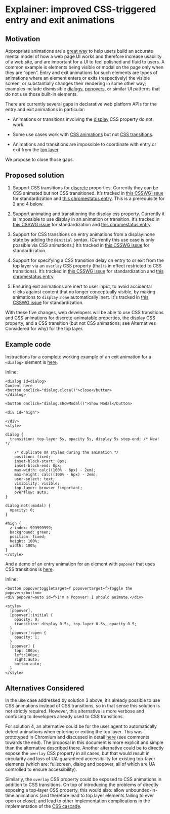 # Explainer: improved CSS-triggered entry and exit animations

## Motivation

Appropriate animations are a [great way](https://www.nngroup.com/articles/animation-purpose-ux/) to help users build an accurate mental model of how a web page UI works and therefore increase usability of a web site, and are important for a UI to feel polished and fluid to users. A common example is elements being visible or modal on the page only when they are “open”. Entry and exit animations for such elements are types of animations where an element enters or exits (respectively) the visible screen, or substantially changes their rendering in some other way; examples include dismissible [dialogs](https://developer.mozilla.org/en-US/docs/Web/HTML/Element/dialog), [popovers](https://html.spec.whatwg.org/multipage/popover.html#the-popover-attribute), or similar UI patterns that do not use those built-in elements.

There are currently several gaps in declarative web platform APIs for the entry and exit animations in particular:

* Animations or transitions involving the [display](https://developer.mozilla.org/en-US/docs/Web/CSS/display) CSS property do not work.

* Some use cases work with [CSS animations](https://developer.mozilla.org/en-US/docs/Web/CSS/CSS_Animations/Using_CSS_animations) but not [CSS transitions](https://developer.mozilla.org/en-US/docs/Web/CSS/CSS_Transitions).

* Animations and transitions are impossible to coordinate with entry or exit from the [top layer](https://developer.chrome.com/blog/what-is-the-top-layer/).

We propose to close those gaps.

## Proposed solution

1. Support CSS transitions for [discrete](https://drafts.csswg.org/web-animations-1/#discrete) properties. Currently they can be CSS animated but not CSS transitioned. It’s tracked in [this CSSWG issue](https://github.com/w3c/csswg-drafts/issues/4441) for standardization and [this chromestatus entry](https://chromestatus.com/feature/5071230636392448). This is a prerequisite for 2 and 4 below.

2. Support animating and transitioning the display css property. Currently it is impossible to use display in an animation or transition. It’s tracked in [this CSSWG issue](https://github.com/w3c/csswg-drafts/issues/6429) for standardization and [this chromestatus entry](https://chromestatus.com/feature/5154958272364544).

3. Support for CSS transitions on entry animations from a display:none state by adding the `@initial` syntax. (Currently this use case is only possible via CSS animations.) It’s tracked in [this CSSWG issue](https://github.com/w3c/csswg-drafts/issues/8174) for standardization.

4. Support for specifying a CSS transition delay on entry to or exit from the top layer via an `overlay` CSS property (that is in effect restricted to CSS transitions). It’s tracked in [this CSSWG issue](https://github.com/w3c/csswg-drafts/issues/8189) for standardization and [this chromestatus entry](https://chromestatus.com/feature/5138724910792704).

5. Ensuring exit animations are inert to user input, to avoid accidental clicks against content that no longer conceptually visible, by making animations to `display:none` automatically inert. It's tracked in [this CSSWG issue](https://github.com/w3c/csswg-drafts/issues/8389) for standardization.

With these five changes, web developers will be able to use CSS transitions and CSS animations for discrete-animatable properties, the display CSS property, and a CSS transition (but not CSS animations; see Alternatives Considered for why) for the top layer.

## Example code

Instructions for a complete working example of an exit animation for a `<dialog>` element is [here](https://github.com/w3c/csswg-drafts/issues/8189#issuecomment-1464556841).

Inline:

```
<dialog id=dialog>
Content here
<button onclick="dialog.close()">close</button>
</dialog>

<button onclick="dialog.showModal()">Show Modal</button>

<div id="high">
 
</div>
<style>

dialog {
  transition: top-layer 5s, opacity 5s, display 5s step-end; /* New! */

    /* duplicate UA styles during the animation */
    position: fixed;
    inset-block-start: 0px;
    inset-block-end: 0px;
    max-width: calc((100% - 6px) - 2em);
    max-height: calc((100% - 6px) - 2em);
    user-select: text;
    visibility: visible;
    top-layer: browser !important;
    overflow: auto;
}

dialog:not(:modal) {
  opacity: 0;
}

#high {
  z-index: 999999999;
  background: green;
  position: fixed;
  height: 100%;
  width: 100%;
}
</style>

```

And a demo of an entry animation for an element with `popover` that uses CSS transitions is [here](https://jsbin.com/tigicuj/edit?html,output).

Inline:

```
<button popovertoggletarget=f popovertarget=f>Toggle the popover</button>
<div popover=auto id=f>I'm a Popover! I should animate.</div>

<style>
  [popover],
  [popover]:initial {
    opacity: 0;
    transition: display 0.5s, top-layer 0.5s, opacity 0.5;
  }
  [popover]:open {
    opacity: 1;
  }
  [popover] {
    top: 100px;
    left:100px;
    right:auto;
    bottom:auto;
  }
</style>

```

## Alternatives Considered

In the use case addressed by solution 3 above, it’s already possible to use CSS animations instead of CSS transitions, so in that sense this solution is not strictly required. However, this alternative is more verbose and confusing to developers already used to CSS transitions.

For solution 4, an alternative could be for the user agent to automatically detect animations when entering or exiting the top layer. This was prototyped in Chromium and discussed in detail [here](https://github.com/whatwg/html/issues/7785) (see comments towards the end). The proposal in this document is more explicit and simple than the alternative described there. Another alternative could be to directly expose the `overlay` CSS property in all cases, but that would result in circularity and loss of UA-guaranteed accessibility for existing top-layer elements (which are: fullscreen, dialog and popover, all of which are UA controlled to ensure accessibility).

Similarly, the `overlay` CSS property could be exposed to CSS animations in addition to CSS transitions. On top of introducing the problems of directly exposing a top-layer CSS property, this would also: allow unbounded-in-time animations (and therefore lead to top layer elements failing to ever open or close); and lead to other implementation complications in the implementation of the [CSS cascade](https://developer.mozilla.org/en-US/docs/Web/CSS/Cascade).
